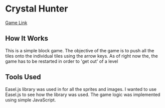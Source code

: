 # Crystal Hunter


[Game Link][link]

[link]: http://www.eugenecheng.club/Crystal_Hunter/

## How It Works

This is a simple block game. The objective of the game is to push all the tiles onto the individual tiles using the arrow keys. As of right now the, the game has to be restarted in order to 'get out' of a level


## Tools Used

Easel.js library was used in for all the sprites and images. I wanted to use Easel.js to see how the library was used. The game logic was implemented using simple JavaScript.
